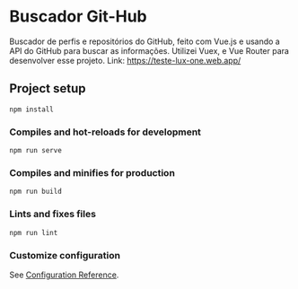 # Buscador Git-Hub

Buscador de perfis e repositórios do GitHub, feito com Vue.js e usando a API do GitHub para buscar as informações.
Utilizei Vuex, e Vue Router para desenvolver esse projeto.
Link: https://teste-lux-one.web.app/ 

## Project setup
```
npm install
```

### Compiles and hot-reloads for development
```
npm run serve
```

### Compiles and minifies for production
```
npm run build
```

### Lints and fixes files
```
npm run lint
```

### Customize configuration
See [Configuration Reference](https://cli.vuejs.org/config/).
